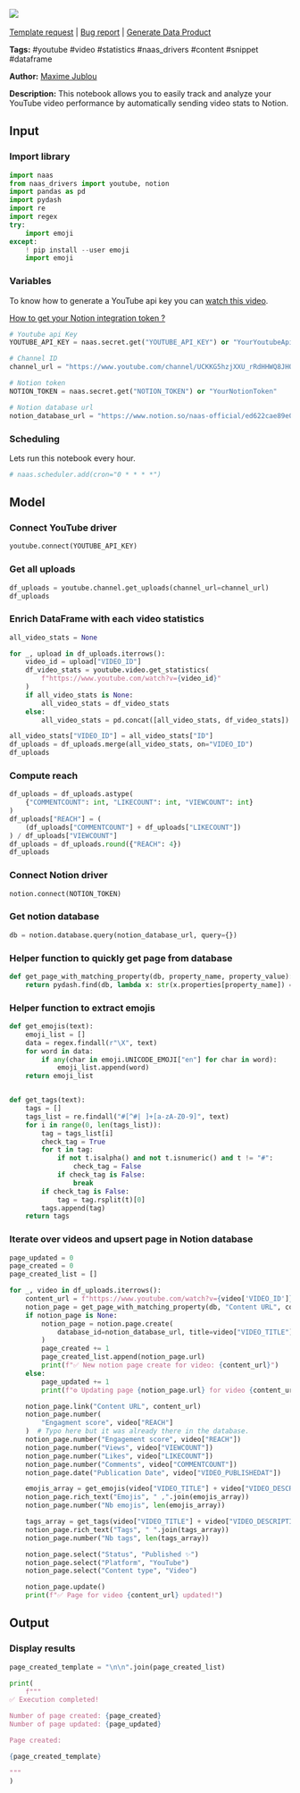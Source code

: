 <a href="https://app.naas.ai/user-redirect/naas/downloader?url=https://raw.githubusercontent.com/jupyter-naas/awesome-notebooks/master/YouTube/YouTube_Send_video_stats_to_Notion.ipynb" target="_parent"><img src="https://naasai-public.s3.eu-west-3.amazonaws.com/open_in_naas.svg"/></a><br><br><a href="https://github.com/jupyter-naas/awesome-notebooks/issues/new?assignees=&labels=&template=template-request.md&title=Tool+-+Action+of+the+notebook+">Template request</a> | <a href="https://github.com/jupyter-naas/awesome-notebooks/issues/new?assignees=&labels=bug&template=bug_report.md&title=YouTube+-+Send+video+stats+to+Notion:+Error+short+description">Bug report</a> | <a href="https://app.naas.ai/user-redirect/naas/downloader?url=https://raw.githubusercontent.com/jupyter-naas/awesome-notebooks/master/Naas/Naas_Start_data_product.ipynb" target="_parent">Generate Data Product</a>

**Tags:** #youtube #video #statistics #naas_drivers #content #snippet #dataframe

**Author:** [Maxime Jublou](https://www.linkedin.com/in/maximejublou)

**Description:** This notebook allows you to easily track and analyze your YouTube video performance by automatically sending video stats to Notion.

## Input

### Import library


```python
import naas
from naas_drivers import youtube, notion
import pandas as pd
import pydash
import re
import regex
try:
    import emoji
except:
    ! pip install --user emoji
    import emoji
```

### Variables

To know how to generate a YouTube api key you can [watch this video](https://www.youtube.com/watch?v=ltdJOX_DVtE).

<a href='https://docs.naas.ai/drivers/notion'>How to get your Notion integration token ?</a>


```python
# Youtube api Key
YOUTUBE_API_KEY = naas.secret.get("YOUTUBE_API_KEY") or "YourYoutubeApiKey"

# Channel ID
channel_url = "https://www.youtube.com/channel/UCKKG5hzjXXU_rRdHHWQ8JHQ"

# Notion token
NOTION_TOKEN = naas.secret.get("NOTION_TOKEN") or "YourNotionToken"

# Notion database url
notion_database_url = "https://www.notion.so/naas-official/ed622cae89e045249c464a08dc818876?v=989e444993d3421c8712e6e6b2d60810"
```

### Scheduling

Lets run this notebook every hour.


```python
# naas.scheduler.add(cron="0 * * * *")
```

## Model

### Connect YouTube driver


```python
youtube.connect(YOUTUBE_API_KEY)
```

### Get all uploads


```python
df_uploads = youtube.channel.get_uploads(channel_url=channel_url)
df_uploads
```

### Enrich DataFrame with each video statistics


```python
all_video_stats = None

for _, upload in df_uploads.iterrows():
    video_id = upload["VIDEO_ID"]
    df_video_stats = youtube.video.get_statistics(
        f"https://www.youtube.com/watch?v={video_id}"
    )
    if all_video_stats is None:
        all_video_stats = df_video_stats
    else:
        all_video_stats = pd.concat([all_video_stats, df_video_stats])

all_video_stats["VIDEO_ID"] = all_video_stats["ID"]
df_uploads = df_uploads.merge(all_video_stats, on="VIDEO_ID")
df_uploads
```

### Compute reach


```python
df_uploads = df_uploads.astype(
    {"COMMENTCOUNT": int, "LIKECOUNT": int, "VIEWCOUNT": int}
)
df_uploads["REACH"] = (
    (df_uploads["COMMENTCOUNT"] + df_uploads["LIKECOUNT"])
) / df_uploads["VIEWCOUNT"]
df_uploads = df_uploads.round({"REACH": 4})
df_uploads
```

### Connect Notion driver


```python
notion.connect(NOTION_TOKEN)
```

### Get notion database


```python
db = notion.database.query(notion_database_url, query={})
```

### Helper function to quickly get page from database


```python
def get_page_with_matching_property(db, property_name, property_value):
    return pydash.find(db, lambda x: str(x.properties[property_name]) == property_value)
```

### Helper function to extract emojis


```python
def get_emojis(text):
    emoji_list = []
    data = regex.findall(r"\X", text)
    for word in data:
        if any(char in emoji.UNICODE_EMOJI["en"] for char in word):
            emoji_list.append(word)
    return emoji_list


def get_tags(text):
    tags = []
    tags_list = re.findall("#[^#| ]+[a-zA-Z0-9]", text)
    for i in range(0, len(tags_list)):
        tag = tags_list[i]
        check_tag = True
        for t in tag:
            if not t.isalpha() and not t.isnumeric() and t != "#":
                check_tag = False
            if check_tag is False:
                break
        if check_tag is False:
            tag = tag.rsplit(t)[0]
        tags.append(tag)
    return tags
```

### Iterate over videos and upsert page in Notion database


```python
page_updated = 0
page_created = 0
page_created_list = []

for _, video in df_uploads.iterrows():
    content_url = f"https://www.youtube.com/watch?v={video['VIDEO_ID']}"
    notion_page = get_page_with_matching_property(db, "Content URL", content_url)
    if notion_page is None:
        notion_page = notion.page.create(
            database_id=notion_database_url, title=video["VIDEO_TITLE"]
        )
        page_created += 1
        page_created_list.append(notion_page.url)
        print(f"✅ New notion page create for video: {content_url}")
    else:
        page_updated += 1
        print(f"⚙️ Updating page {notion_page.url} for video {content_url}")

    notion_page.link("Content URL", content_url)
    notion_page.number(
        "Engagment score", video["REACH"]
    )  # Typo here but it was already there in the database.
    notion_page.number("Engagement score", video["REACH"])
    notion_page.number("Views", video["VIEWCOUNT"])
    notion_page.number("Likes", video["LIKECOUNT"])
    notion_page.number("Comments", video["COMMENTCOUNT"])
    notion_page.date("Publication Date", video["VIDEO_PUBLISHEDAT"])

    emojis_array = get_emojis(video["VIDEO_TITLE"] + video["VIDEO_DESCRIPTION"])
    notion_page.rich_text("Emojis", " ,".join(emojis_array))
    notion_page.number("Nb emojis", len(emojis_array))

    tags_array = get_tags(video["VIDEO_TITLE"] + video["VIDEO_DESCRIPTION"])
    notion_page.rich_text("Tags", " ".join(tags_array))
    notion_page.number("Nb tags", len(tags_array))

    notion_page.select("Status", "Published ✨")
    notion_page.select("Platform", "YouTube")
    notion_page.select("Content type", "Video")

    notion_page.update()
    print(f"✅ Page for video {content_url} updated!")
```

## Output

### Display results


```python
page_created_template = "\n\n".join(page_created_list)

print(
    f"""
✅ Execution completed!

Number of page created: {page_created}
Number of page updated: {page_updated}

Page created:

{page_created_template}

"""
)
```
